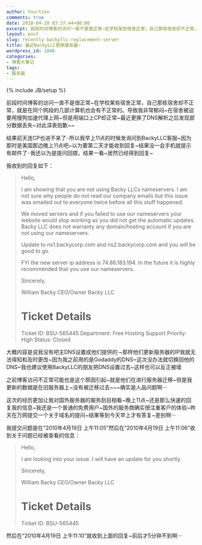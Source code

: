 ```yaml
---
author: Yourtion
comments: true
date: 2010-04-20 03:37:44+00:00
excerpt: 前段时间博客的访问一直不是很正常~在学校某些宿舍正常，自己那栋宿舍却不正常，就是在同个网段的几部计算机也会有不正常的。导致我非常郁闷~在宿舍被迫要用搜狗加速代理上网~但是用端口上CP却正常~最近更换了DNS解析之后发现部分数据丢失~对此深表抱歉~~
layout: post
slug: recently-backyllc-replacement-server
title: 最近BackyLLC更换服务器~
wordpress_id: 1046
categories:
- 博客大事记
tags:
- 服务器
---
```

{% include JB/setup %}

前段时间博客的访问一直不是很正常~在学校某些宿舍正常，自己那栋宿舍却不正常，就是在同个网段的几部计算机也会有不正常的。导致我非常郁闷~在宿舍被迫要用搜狗加速代理上网~但是用端口上CP却正常~最近更换了DNS解析之后发现部分数据丢失~对此深表抱歉~~

结果前天连CP也进不来了··所以我早上11点的时候发询问到BackyLLC客服~因为那时是美国那边晚上11点吧~以为要第二天才能收到回复~结果没一会手机就提示有邮件了··我还以为是提问回摺，结果一看~居然已经得到回复~

我收到的回复如下：


<blockquote>Hello,

I am showing that you are not using Backy LLCs nameservers. I am not sure why people do not read our company emails but this issue was emailed out to everyone twice before all this stuff happened.

We moved servers and if you failed to use our nameservers your website would stop working as you did not get the automatic updates. Backy LLC does not warranty any domain/hosting account if you are not using our nameservers.

Update to ns1.backycorp.com and ns2.backycorp.com and you will be good to go.

FYI the new server ip address is 74.86.183.194. In the future it is highly recommended that you use our nameservers.


Sincerely,

William Backy
CEO/Owner Backy LLC

Ticket Details
===================
Ticket ID: BSU-565445
Department: Free Hosting Support
Priority: High
Status: Closed</blockquote>


大概内容是说我没有吧主DNS设置成他们提供的·~那样他们更新服务器的IP我就无法得知和及时更改~因为我之前用的是Godaddy的DNS~这次没办法就切换回他的DNS~我也建议使用BackyLLC的朋友把DNS设置过去~这样也可以反正被墙

之前博客访问不正常可能也是这个原因引起~就是他们在进行服务器迁移~但是我更新的数据是在旧服务器上~没有被迁移过去~~~确实是人品问题啊···

这次的经历更加让我对国外服务器的服务刮目相看~晚上11点~还是那么快速的回复我的信息~我还是一个普通的免费用户~国外的服务商确实很注重客户的体验~昨天在万网提交一个关于域名的提问~结果等到今天早上才有答复~差别啊···

我提交问题是在“2010年4月19日 上午11:05”然后在“2010年4月19日 上午11:06”收到关于问题已经被查看的信息：


<blockquote>
Hello,

I am looking into your issue. I will have an update for you shortly.

Sincerely,

William Backy
CEO/Owner Backy LLC

Ticket Details
===================
Ticket ID: BSU-565445</blockquote>


然后在“2010年4月19日 上午11:10”就收到上面的回复~前后才5分钟不到啊···
